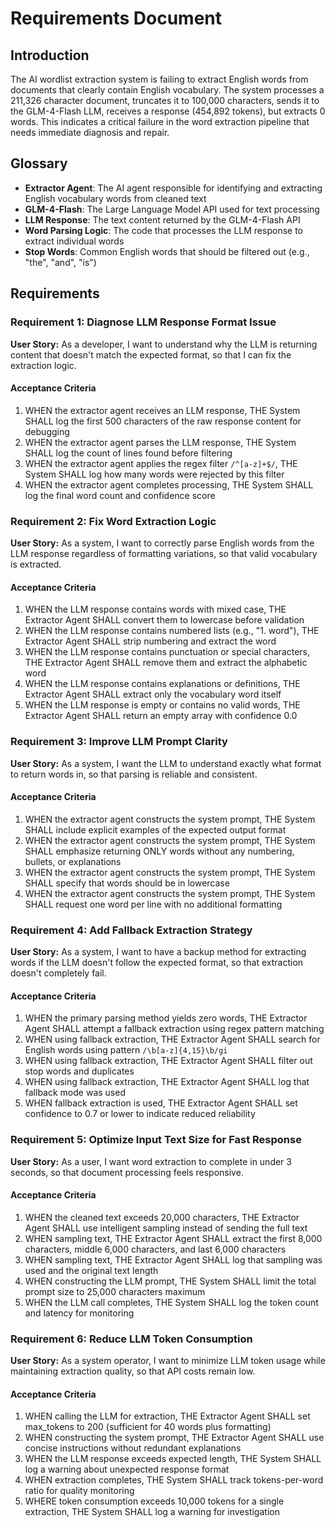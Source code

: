 # Requirements Document

## Introduction

The AI wordlist extraction system is failing to extract English words from documents that clearly contain English vocabulary. The system processes a 211,326 character document, truncates it to 100,000 characters, sends it to the GLM-4-Flash LLM, receives a response (454,892 tokens), but extracts 0 words. This indicates a critical failure in the word extraction pipeline that needs immediate diagnosis and repair.

## Glossary

- **Extractor Agent**: The AI agent responsible for identifying and extracting English vocabulary words from cleaned text
- **GLM-4-Flash**: The Large Language Model API used for text processing
- **LLM Response**: The text content returned by the GLM-4-Flash API
- **Word Parsing Logic**: The code that processes the LLM response to extract individual words
- **Stop Words**: Common English words that should be filtered out (e.g., "the", "and", "is")

## Requirements

### Requirement 1: Diagnose LLM Response Format Issue

**User Story:** As a developer, I want to understand why the LLM is returning content that doesn't match the expected format, so that I can fix the extraction logic.

#### Acceptance Criteria

1. WHEN the extractor agent receives an LLM response, THE System SHALL log the first 500 characters of the raw response content for debugging
2. WHEN the extractor agent parses the LLM response, THE System SHALL log the count of lines found before filtering
3. WHEN the extractor agent applies the regex filter `/^[a-z]+$/`, THE System SHALL log how many words were rejected by this filter
4. WHEN the extractor agent completes processing, THE System SHALL log the final word count and confidence score

### Requirement 2: Fix Word Extraction Logic

**User Story:** As a system, I want to correctly parse English words from the LLM response regardless of formatting variations, so that valid vocabulary is extracted.

#### Acceptance Criteria

1. WHEN the LLM response contains words with mixed case, THE Extractor Agent SHALL convert them to lowercase before validation
2. WHEN the LLM response contains numbered lists (e.g., "1. word"), THE Extractor Agent SHALL strip numbering and extract the word
3. WHEN the LLM response contains punctuation or special characters, THE Extractor Agent SHALL remove them and extract the alphabetic word
4. WHEN the LLM response contains explanations or definitions, THE Extractor Agent SHALL extract only the vocabulary word itself
5. WHEN the LLM response is empty or contains no valid words, THE Extractor Agent SHALL return an empty array with confidence 0.0

### Requirement 3: Improve LLM Prompt Clarity

**User Story:** As a system, I want the LLM to understand exactly what format to return words in, so that parsing is reliable and consistent.

#### Acceptance Criteria

1. WHEN the extractor agent constructs the system prompt, THE System SHALL include explicit examples of the expected output format
2. WHEN the extractor agent constructs the system prompt, THE System SHALL emphasize returning ONLY words without any numbering, bullets, or explanations
3. WHEN the extractor agent constructs the system prompt, THE System SHALL specify that words should be in lowercase
4. WHEN the extractor agent constructs the system prompt, THE System SHALL request one word per line with no additional formatting

### Requirement 4: Add Fallback Extraction Strategy

**User Story:** As a system, I want to have a backup method for extracting words if the LLM doesn't follow the expected format, so that extraction doesn't completely fail.

#### Acceptance Criteria

1. WHEN the primary parsing method yields zero words, THE Extractor Agent SHALL attempt a fallback extraction using regex pattern matching
2. WHEN using fallback extraction, THE Extractor Agent SHALL search for English words using pattern `/\b[a-z]{4,15}\b/gi`
3. WHEN using fallback extraction, THE Extractor Agent SHALL filter out stop words and duplicates
4. WHEN using fallback extraction, THE Extractor Agent SHALL log that fallback mode was used
5. WHEN fallback extraction is used, THE Extractor Agent SHALL set confidence to 0.7 or lower to indicate reduced reliability

### Requirement 5: Optimize Input Text Size for Fast Response

**User Story:** As a user, I want word extraction to complete in under 3 seconds, so that document processing feels responsive.

#### Acceptance Criteria

1. WHEN the cleaned text exceeds 20,000 characters, THE Extractor Agent SHALL use intelligent sampling instead of sending the full text
2. WHEN sampling text, THE Extractor Agent SHALL extract the first 8,000 characters, middle 6,000 characters, and last 6,000 characters
3. WHEN sampling text, THE Extractor Agent SHALL log that sampling was used and the original text length
4. WHEN constructing the LLM prompt, THE System SHALL limit the total prompt size to 25,000 characters maximum
5. WHEN the LLM call completes, THE System SHALL log the token count and latency for monitoring

### Requirement 6: Reduce LLM Token Consumption

**User Story:** As a system operator, I want to minimize LLM token usage while maintaining extraction quality, so that API costs remain low.

#### Acceptance Criteria

1. WHEN calling the LLM for extraction, THE Extractor Agent SHALL set max_tokens to 200 (sufficient for 40 words plus formatting)
2. WHEN constructing the system prompt, THE Extractor Agent SHALL use concise instructions without redundant explanations
3. WHEN the LLM response exceeds expected length, THE System SHALL log a warning about unexpected response format
4. WHEN extraction completes, THE System SHALL track tokens-per-word ratio for quality monitoring
5. WHERE token consumption exceeds 10,000 tokens for a single extraction, THE System SHALL log a warning for investigation
